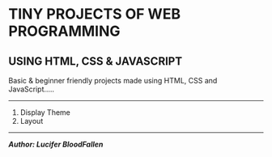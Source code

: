 # TINY PROJECTS OF WEB PROGRAMMING

## USING HTML, CSS & JAVASCRIPT

Basic & beginner friendly projects
made using HTML, CSS and JavaScript.....

---

1. Display Theme
1. Layout

---

**_Author: Lucifer BloodFallen_**
